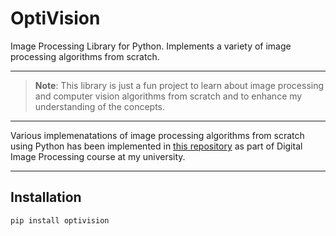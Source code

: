 # OptiVision

Image Processing Library for Python. Implements a variety of image processing algorithms from scratch.

---

> **Note**: This library is just a fun project to learn about image processing and computer vision algorithms from scratch and to enhance my understanding of the concepts.


---
Various implemenatations of image processing algorithms from scratch using Python has been implemented in [this repository](https://github.com/Preet-Sojitra/DIP) as part of Digital Image Processing course at my university.

---
## Installation

```bash
pip install optivision
```